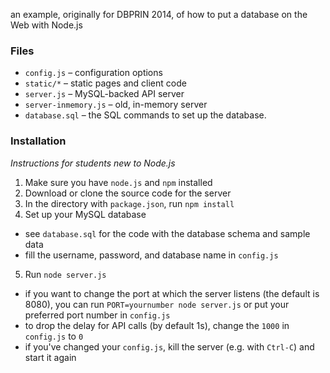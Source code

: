 an example, originally for DBPRIN 2014, of how to put a database on the Web
with Node.js

### Files

 - `config.js` – configuration options
 - `static/*` – static pages and client code
 - `server.js` – MySQL-backed API server
 - `server-inmemory.js` – old, in-memory server
 - `database.sql` – the SQL commands to set up the database.

### Installation

_Instructions for students new to Node.js_

 1. Make sure you have `node.js` and `npm` installed
 2. Download or clone the source code for the server
 3. In the directory with `package.json`, run `npm install`
 4. Set up your MySQL database
   - see `database.sql` for the code with the database schema and sample data
   - fill the username, password, and database name in `config.js`
 5. Run `node server.js`
   - if you want to change the port at which the server listens (the default is 8080), you can run `PORT=yournumber node server.js` or put your preferred port number in `config.js`
   - to drop the delay for API calls (by default 1s), change the `1000` in `config.js` to `0`
   - if you've changed your `config.js`, kill the server (e.g. with `Ctrl-C`) and start it again
